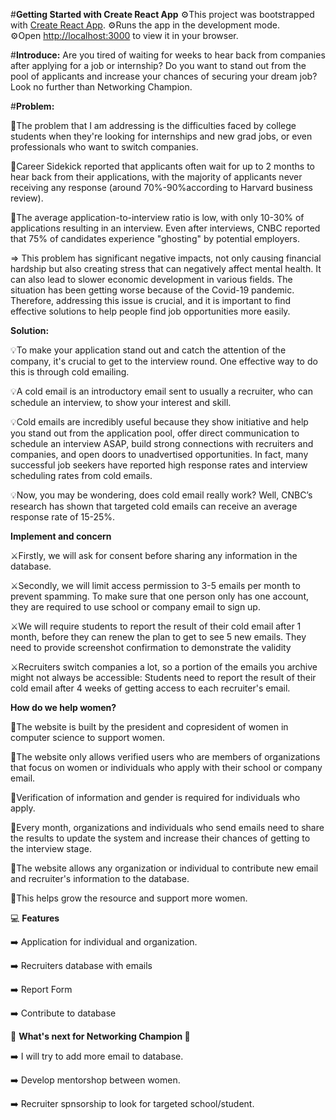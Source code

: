 #**Getting Started with Create React App**
⚙️This project was bootstrapped with [Create React App](https://github.com/facebook/create-react-app).
⚙️Runs the app in the development mode.\
⚙️Open [http://localhost:3000](http://localhost:3000) to view it in your browser.

#**Introduce:**
Are you tired of waiting for weeks to hear back from companies after applying for a job or internship? Do you want to stand out from the pool of applicants and increase your chances of securing your dream job? Look no further than Networking Champion.

#**Problem:**

📌The problem that I am addressing is the difficulties faced by college students when they're looking for internships and new grad jobs, or even professionals who want to switch companies. 

📌Career Sidekick reported that applicants often wait for up to 2 months to hear back from their applications, with the majority of applicants never receiving any response (around 70%-90%according to Harvard business review). 

📌The average application-to-interview ratio is low, with only 10-30% of applications resulting in an interview. Even after interviews, CNBC reported that 75% of candidates experience "ghosting" by potential employers.

=> This problem has significant negative impacts, not only causing financial hardship but also creating stress that can negatively affect mental health. It can also lead to slower economic development in various fields. The situation has been getting worse because of the Covid-19 pandemic. Therefore, addressing this issue is crucial, and it is important to find effective solutions to help people find job opportunities more easily.

**Solution:** 

💡To make your application stand out and catch the attention of the company, it's crucial to get to the interview round. One effective way to do this is through cold emailing.

💡A cold email is an introductory email sent to usually a recruiter, who can schedule an interview, to show your interest and skill.

💡Cold emails are incredibly useful because they show initiative and help you stand out from the application pool, offer direct communication to schedule an interview ASAP, build strong connections with recruiters and companies, and open doors to unadvertised opportunities. In fact, many successful job seekers have reported high response rates and interview scheduling rates from cold emails.

💡Now, you may be wondering, does cold email really work? Well, CNBC’s research has shown that targeted cold emails can receive an average response rate of 15-25%. 

**Implement and concern** 

⚔️Firstly, we will ask for consent before sharing any information in the database.

⚔️Secondly, we will limit access permission to 3-5 emails per month to prevent spamming. To make sure that one person only has one account, they are required to use school or company email to sign up. 

⚔️We will require students to report the result of their cold email after 1 month, before they can renew the plan to get to see 5 new emails.  They need to provide screenshot confirmation to demonstrate the validity 

⚔️Recruiters switch companies a lot, so a portion of the emails you archive might not always be accessible: Students need to report the result of their cold email after 4 weeks of getting access to each recruiter's email. 

**How do we help women?**

🔑The website is built by the president and copresident of women in computer science to support women.

🔑The website only allows verified users who are members of organizations that focus on women or individuals who apply with their school or company email.

🔑Verification of information and gender is required for individuals who apply.

🔑Every month, organizations and individuals who send emails need to share the results to update the system and increase their chances of getting to the interview stage.

🔑The website allows any organization or individual to contribute new email and recruiter's information to the database.

🔑This helps grow the resource and support more women.


💻 **Features**

➡️ Application for individual and organization.

➡️ Recruiters database with emails

➡️ Report Form

➡️ Contribute to database 


📲 **What's next for Networking Champion 📲**

➡️ I will try to add more email to database.

➡️ Develop mentorshop between women.

➡️ Recruiter spnsorship to look for targeted school/student.



